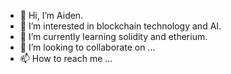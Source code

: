- 👋 Hi, I’m Aiden.
- 👀 I’m interested in blockchain technology and AI. 
- 🌱 I’m currently learning solidity and etherium.
- 💞️ I’m looking to collaborate on ...
- 📫 How to reach me ...

<!---
aidenevansxx/aidenevansxx is a ✨ special ✨ repository because its `README.md` (this file) appears on your GitHub profile.
You can click the Preview link to take a look at your changes.
--->
